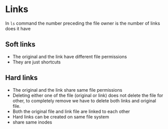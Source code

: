 # Links

In `ls` command the number preceding the file owner is the number of links does it have

## Soft links

- The original and the link have different file permissions
- They are just shortcuts

## Hard links

- The original and the link share same file permissions
- Deleting either one of the file (original or link) does not delete the file for other, to completely remove we have to delete both links and original file.
- Both the original file and link file are linked to each other
- Hard links can be created on same file system
- share same inodes